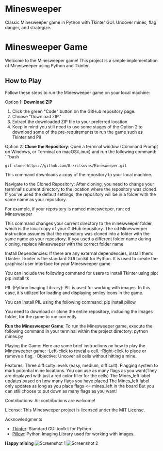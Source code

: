 # Minesweeper
Classic Minesweeper game in Python with Tkinter GUI. Uncover mines, flag danger, and strategize.

# Minesweeper Game

Welcome to the Minesweeper game! This project is a simple implementation of Minesweeper using Python and Tkinter.

## How to Play

Follow these steps to run the Minesweeper game on your local machine:

Option 1: **Download ZIP**

1. Click the green "Code" button on the GitHub repository page.
2. Choose "Download ZIP."
3. Extract the downloaded ZIP file to your preferred location.
4. Keep in mind you still need to use some stages of the Option 2 to download some of the pre-requirements to run the game such as Tkinter and Pil

Option 2: **Clone the Repository**:
Open a terminal window (Command Prompt on Windows, or Terminal on macOS/Linux) and run the following command:
    ```bash
    
    git clone https://github.com/Grkritsovas/Minesweeper.git

This command downloads a copy of the repository to your local machine.

Navigate to the Cloned Repository:
After cloning, you need to change your terminal's current directory to the location where the repository was cloned. If you've used the default settings, the repository will be in a folder with the same name as your repository.

For example, if your repository is named minesweeper, run:   cd Minesweeper

This command changes your current directory to the minesweeper folder, which is the local copy of your GitHub repository.
The cd Minesweeper instruction assumes that the repository was cloned into a folder with the same name as your repository. If you used a different folder name during cloning, replace Minesweeper with the correct folder name.

Install Dependencies:
If there are any external dependencies, install them:
Tkinter:
Tkinter is the standard GUI toolkit for Python. It is used to create the graphical user interface for your Minesweeper game.

You can include the following command for users to install Tkinter using pip:  pip install tk

PIL (Python Imaging Library):
PIL is used for working with images. In this case, it's utilized for loading and displaying smiley icons in the game.

You can install PIL using the following command:  pip install pillow

You need to download or clone the entire repository, including the images folder, for the game to run correctly.

**Run the Minesweeper Game**:
To run the Minesweeper game, execute the following command in your terminal within the project directory:
    python mines.py

Playing the Game:
Here are some brief instructions on how to play the Minesweeper game:
-Left-click to reveal a cell.
-Right-click to place or remove a flag.
-Objective: Uncover all cells without hitting a mine.


Features:
Three difficulty levels (easy, medium, difficult).
Flagging system to mark potential mine locations.
You can use as many flags as you want(They are displayed with just a red color filler for the cells)
The Mines_left label updates based on how many flags you have placed
The Mines_left label only updates as long as you place flags <= mines_left in the board
But you can still choose to put down as many flags as you want!

Contributions:
All contributions are welcome!

License:
This Minesweeper project is licensed under the [MIT License](LICENSE).

Acknowledgments

- [Tkinter](https://docs.python.org/3/library/tkinter.html): Standard GUI toolkit for Python.
- [Pillow](https://pillow.readthedocs.io/): Python Imaging Library used for working with images.

**Happy mining**
![Screenshot 1](Screenshot1.png)
![Screenshot 2](Screenshot2.png)

